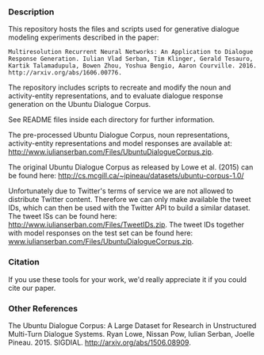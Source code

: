 ### Description

This repository hosts the files and scripts used for generative dialogue modeling experiments described in the paper:

    Multiresolution Recurrent Neural Networks: An Application to Dialogue Response Generation. Iulian Vlad Serban, Tim Klinger, Gerald Tesauro, Kartik Talamadupula, Bowen Zhou, Yoshua Bengio, Aaron Courville. 2016. http://arxiv.org/abs/1606.00776.

The repository includes scripts to recreate and modify the noun and activity-entity representations, and to evaluate dialogue response generation on the Ubuntu Dialogue Corpus.

See README files inside each directory for further information.

The pre-processed Ubuntu Dialogue Corpus, noun representations, activity-entity representations and model responses are available at: http://www.iulianserban.com/Files/UbuntuDialogueCorpus.zip.

The original Ubuntu Dialogue Corpus as released by Lowe et al. (2015) can be found here: http://cs.mcgill.ca/~jpineau/datasets/ubuntu-corpus-1.0/

Unfortunately due to Twitter's terms of service we are not allowed to distribute Twitter content. Therefore we can only make available the tweet IDs, which can then be used with the Twitter API to build a similar dataset. The tweet ISs can be found here: http://www.iulianserban.com/Files/TweetIDs.zip. The tweet IDs together with model responses on the test set can be found here: www.iulianserban.com/Files/UbuntuDialogueCorpus.zip.


### Citation

If you use these tools for your work, we'd really appreciate it if you could cite our paper.



### Other References

The Ubuntu Dialogue Corpus: A Large Dataset for Research in Unstructured Multi-Turn Dialogue Systems.  Ryan Lowe, Nissan Pow, Iulian Serban, Joelle Pineau. 2015. SIGDIAL. http://arxiv.org/abs/1506.08909.
